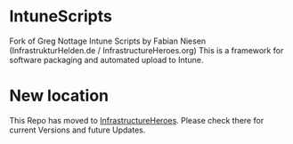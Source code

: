 # IntuneScripts
Fork of Greg Nottage Intune Scripts by Fabian Niesen (InfrastrukturHelden.de / InfrastructureHeroes.org)
This is a framework for software packaging and automated upload to Intune. 

# New location
This Repo has moved to [InfrastructureHeroes](https://github.com/InfrastructureHeroes/Intune-Apps/).
Please check there for current Versions and future Updates.
